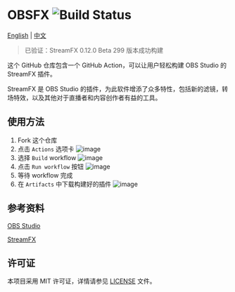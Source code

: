 # OBSFX ![Build Status](https://github.com/hydrotho/OBSFX/actions/workflows/main.yml/badge.svg)

[English](README.md) | [中文](README_zh.md)

> 已验证：StreamFX 0.12.0 Beta 299 版本成功构建

这个 GitHub 仓库包含一个 GitHub Action，可以让用户轻松构建 OBS Studio 的 StreamFX 插件。

StreamFX 是 OBS Studio 的插件，为此软件增添了众多特性，包括新的滤镜，转场特效，以及其他对于直播者和内容创作者有益的工具。

## 使用方法

1. Fork 这个仓库
2. 点击 `Actions` 选项卡
   ![image](https://github.com/hydrotho/OBSFX/assets/42911474/7fbbc55f-a916-428e-a402-fb5c1bb56b36)
3. 选择 `Build` workflow
   ![image](https://github.com/hydrotho/OBSFX/assets/42911474/feb07c04-fb44-4aa1-8166-245ca3bd13c2)
4. 点击 `Run workflow` 按钮
   ![image](https://github.com/hydrotho/OBSFX/assets/42911474/c5fa58b8-e1aa-4063-9cdb-215e2902ebfd)
5. 等待 workflow 完成
6. 在 `Artifacts` 中下载构建好的插件
   ![image](https://github.com/hydrotho/OBSFX/assets/42911474/75d0d6ee-b833-4c26-b8be-040c699bf129)

## 参考资料

[OBS Studio](https://github.com/obsproject/obs-studio)

[StreamFX](https://github.com/Xaymar/obs-StreamFX)

## 许可证

本项目采用 MIT 许可证，详情请参见 [LICENSE](LICENSE) 文件。
